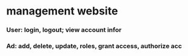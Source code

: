 # management website 



### User: login, logout; view account infor

### Ad: add, delete, update, roles, grant access, authorize acc


